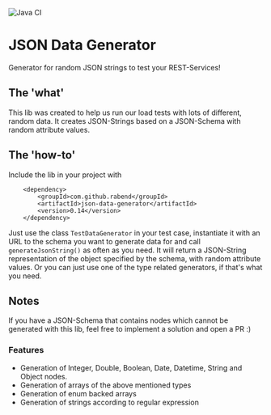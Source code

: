 ![Java CI](https://github.com/rabend/json-data-generator/workflows/Java%20CI/badge.svg?branch=master)

# JSON Data Generator
Generator for random JSON strings to test your REST-Services!

## The 'what'
This lib was created to help us run our load tests with lots of different, random data.
It creates JSON-Strings based on a JSON-Schema with random attribute values.

## The 'how-to'
Include the lib in your project with 
```
    <dependency>
        <groupId>com.github.rabend</groupId>
        <artifactId>json-data-generator</artifactId>
        <version>0.14</version>
    </dependency>
```

Just use the class ```TestDataGenerator``` in your test case, 
instantiate it with an URL to the schema you want to generate data for 
and call ```generateJsonString()``` as often as you need. It will return a JSON-String representation
of the object specified by the schema, with random attribute values.
Or you can just use one of the type related generators, if that's what you need.

## Notes
If you have a JSON-Schema that contains nodes which cannot be generated with this lib, 
feel free to implement a solution and open a PR :)

### Features
* Generation of Integer, Double, Boolean, Date, Datetime, String and Object nodes.
* Generation of arrays of the above mentioned types
* Generation of enum backed arrays
* Generation of strings according to regular expression
